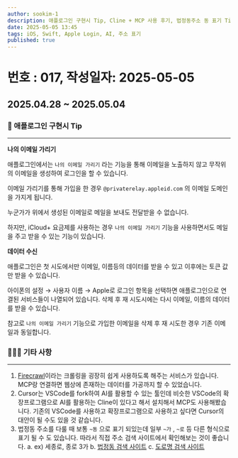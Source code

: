 ```yaml
---
author: sookim-1
description: 애플로그인 구현시 Tip, Cline + MCP 사용 후기, 법정동주소 동 표기 Tip
date: 2025-05-05 13:45
tags: iOS, Swift, Apple Login, AI, 주소 표기
published: true
---
```

# 번호 : 017, 작성일자: 2025-05-05
## 2025.04.28 ~ 2025.05.04
### 🍎 애플로그인 구현시 Tip

---

**나의 이메일 가리기**

애플로그인에서는 `나의 이메일 가리기` 라는 기능을 통해 이메일을 노출하지 않고 무작위의 이메일을 생성하여 로그인을 할 수 있습니다.

이메일 가리기를 통해 가입을 한 경우  `@privaterelay.appleid.com` 의 이메일 도메인을 가지게 됩니다.

누군가가 위에서 생성된 이메일로 메일을 보내도 전달받을 수 없습니다.

하지만, iCloud+ 요금제를 사용하는 경우 `나의 이메일 가리기` 기능을 사용하면서도 메일을 주고 받을 수 있는 기능이 있습니다.

**데이터 수신**

애플로그인은 첫 시도에서만 이메일, 이름등의 데이터를 받을 수 있고 이후에는 토큰 값만 받을 수 있습니다.

아이폰의 설정 → 사용자 이름 → Apple로 로그인 항목을 선택하면 애플로그인으로 연결된 서비스들이 나열되어 있습니다. 삭제 후 재 시도시에는 다시 이메일, 이름의 데이터를 받을 수 있습니다.

참고로 `나의 이메일 가리기` 기능으로 가입한 이메일을 삭제 후 재 시도한 경우 기존 이메일과 동일합니다.

### 🙋🏻‍♂️ 기타 사항

---

1. [Firecrawl](https://www.firecrawl.dev/app/usage)이라는 크롤링을 굉장히 쉽게 사용하도록 해주는 서비스가 있습니다. MCP랑 연결하면 웹상에 존재하는 데이터를 가공까지 할 수 있었습니다.
2. Cursor는 VSCode를 fork하여 AI를 활용할 수 있는 툴인데 비슷한 VSCode의 확장프로그램으로 AI를 활용하는 Cline이 있다고 해서 설치해서 MCP도 사용해봤습니다. 기존의 VSCode를 사용하고 확장프로그램으로 사용하고 싶다면 Cursor의 대안이 될 수도 있을 것 같습니다.
3. 법정동 주소를 다룰 때 보통 `~동` 으로 표기 되있는데 일부 `~가` , `~로` 등 다른 형식으로 표기 될 수 도 있습니다. 따라서 직접 주소 검색 사이트에서 확인해보는 것이 좋습니다.
    a. ex) 세종로, 종로 3가
    b. [법정동 검색 사이트](https://land.seoul.go.kr:444/land/klis/findHjdongAddress.do)
    c. [도로명 검색 사이트](https://www.juso.go.kr/openIndexPage.do)
